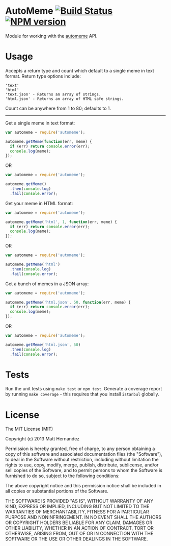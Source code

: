AutoMeme [![Build Status](https://travis-ci.org/fiveisprime/automeme.svg?branch=master)](https://travis-ci.org/fiveisprime/automeme) [![NPM version](https://badge.fury.io/js/automeme.svg)](http://badge.fury.io/js/automeme)
========

Module for working with the [automeme](http://api.automeme.net) API.

# Usage

Accepts a return type and count which default to a single meme in text format.
Return type options include:

    'text'
    'html'
    'text.json' - Returns an array of strings.
    'html.json' - Returns an array of HTML safe strings.

Count can be anywhere from 1 to 80; defaults to 1.

---

Get a single meme in text format:

```js
var automeme = require('automeme');

automeme.getMeme(function(err, meme) {
  if (err) return console.error(err);
  console.log(meme);
});
```

OR

```js
var automeme = require('automeme');

automeme.getMeme()
  .then(console.log)
  .fail(console.error);
```

Get your meme in HTML format:

```js
var automeme = require('automeme');

automeme.getMeme('html', 1, function(err, meme) {
  if (err) return console.error(err);
  console.log(meme);
});
```

OR

```js
var automeme = require('automeme');

automeme.getMeme('html')
  .then(console.log)
  .fail(console.error);
```

Get a bunch of memes in a JSON array:

```js
var automeme = require('automeme');

automeme.getMeme('html.json', 50, function(err, meme) {
  if (err) return console.error(err);
  console.log(meme);
});
```

OR

```js
var automeme = require('automeme');

automeme.getMeme('html.json', 50)
  .then(console.log)
  .fail(console.error);
```

# Tests

Run the unit tests using `make test` or `npm test`. Generate a coverage report
by running `make coverage` - this requires that you install `istanbul` globally.

# License

The MIT License (MIT)

Copyright (c) 2013 Matt Hernandez

Permission is hereby granted, free of charge, to any person obtaining a copy of
this software and associated documentation files (the "Software"), to deal in
the Software without restriction, including without limitation the rights to
use, copy, modify, merge, publish, distribute, sublicense, and/or sell copies of
the Software, and to permit persons to whom the Software is furnished to do so,
subject to the following conditions:

The above copyright notice and this permission notice shall be included in all
copies or substantial portions of the Software.

THE SOFTWARE IS PROVIDED "AS IS", WITHOUT WARRANTY OF ANY KIND, EXPRESS OR
IMPLIED, INCLUDING BUT NOT LIMITED TO THE WARRANTIES OF MERCHANTABILITY, FITNESS
FOR A PARTICULAR PURPOSE AND NONINFRINGEMENT. IN NO EVENT SHALL THE AUTHORS OR
COPYRIGHT HOLDERS BE LIABLE FOR ANY CLAIM, DAMAGES OR OTHER LIABILITY, WHETHER
IN AN ACTION OF CONTRACT, TORT OR OTHERWISE, ARISING FROM, OUT OF OR IN
CONNECTION WITH THE SOFTWARE OR THE USE OR OTHER DEALINGS IN THE SOFTWARE.
